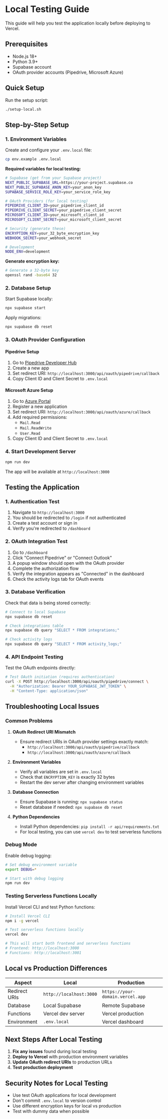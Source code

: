 # Local Testing Guide

This guide will help you test the application locally before deploying to Vercel.

## Prerequisites

- Node.js 18+
- Python 3.9+
- Supabase account
- OAuth provider accounts (Pipedrive, Microsoft Azure)

## Quick Setup

Run the setup script:

```bash
./setup-local.sh
```

## Step-by-Step Setup

### 1. Environment Variables

Create and configure your `.env.local` file:

```bash
cp env.example .env.local
```

**Required variables for local testing:**

```bash
# Supabase (get from your Supabase project)
NEXT_PUBLIC_SUPABASE_URL=https://your-project.supabase.co
NEXT_PUBLIC_SUPABASE_ANON_KEY=your_anon_key
SUPABASE_SERVICE_ROLE_KEY=your_service_role_key

# OAuth Providers (for local testing)
PIPEDRIVE_CLIENT_ID=your_pipedrive_client_id
PIPEDRIVE_CLIENT_SECRET=your_pipedrive_client_secret
MICROSOFT_CLIENT_ID=your_microsoft_client_id
MICROSOFT_CLIENT_SECRET=your_microsoft_client_secret

# Security (generate these)
ENCRYPTION_KEY=your_32_byte_encryption_key
WEBHOOK_SECRET=your_webhook_secret

# Development
NODE_ENV=development
```

**Generate encryption key:**
```bash
# Generate a 32-byte key
openssl rand -base64 32
```

### 2. Database Setup

Start Supabase locally:

```bash
npx supabase start
```

Apply migrations:

```bash
npx supabase db reset
```

### 3. OAuth Provider Configuration

#### Pipedrive Setup

1. Go to [Pipedrive Developer Hub](https://developers.pipedrive.com/)
2. Create a new app
3. Set redirect URI: `http://localhost:3000/api/oauth/pipedrive/callback`
4. Copy Client ID and Client Secret to `.env.local`

#### Microsoft Azure Setup

1. Go to [Azure Portal](https://portal.azure.com/)
2. Register a new application
3. Set redirect URI: `http://localhost:3000/api/oauth/azure/callback`
4. Add required permissions:
   - `Mail.Read`
   - `Mail.ReadWrite`
   - `User.Read`
5. Copy Client ID and Client Secret to `.env.local`

### 4. Start Development Server

```bash
npm run dev
```

The app will be available at `http://localhost:3000`

## Testing the Application

### 1. Authentication Test

1. Navigate to `http://localhost:3000`
2. You should be redirected to `/login` if not authenticated
3. Create a test account or sign in
4. Verify you're redirected to `/dashboard`

### 2. OAuth Integration Test

1. Go to `/dashboard`
2. Click "Connect Pipedrive" or "Connect Outlook"
3. A popup window should open with the OAuth provider
4. Complete the authorization flow
5. Verify the integration appears as "Connected" in the dashboard
6. Check the activity logs tab for OAuth events

### 3. Database Verification

Check that data is being stored correctly:

```bash
# Connect to local Supabase
npx supabase db reset

# Check integrations table
npx supabase db query "SELECT * FROM integrations;"

# Check activity logs
npx supabase db query "SELECT * FROM activity_logs;"
```

### 4. API Endpoint Testing

Test the OAuth endpoints directly:

```bash
# Test OAuth initiation (requires authentication)
curl -X POST http://localhost:3000/api/oauth/pipedrive/connect \
  -H "Authorization: Bearer YOUR_SUPABASE_JWT_TOKEN" \
  -H "Content-Type: application/json"
```

## Troubleshooting Local Issues

### Common Problems

1. **OAuth Redirect URI Mismatch**
   - Ensure redirect URIs in OAuth provider settings exactly match:
     - `http://localhost:3000/api/oauth/pipedrive/callback`
     - `http://localhost:3000/api/oauth/azure/callback`

2. **Environment Variables**
   - Verify all variables are set in `.env.local`
   - Check that `ENCRYPTION_KEY` is exactly 32 bytes
   - Restart the dev server after changing environment variables

3. **Database Connection**
   - Ensure Supabase is running: `npx supabase status`
   - Reset database if needed: `npx supabase db reset`

4. **Python Dependencies**
   - Install Python dependencies: `pip install -r api/requirements.txt`
   - For local testing, you can use `vercel dev` to test serverless functions

### Debug Mode

Enable debug logging:

```bash
# Set debug environment variable
export DEBUG=*

# Start with debug logging
npm run dev
```

### Testing Serverless Functions Locally

Install Vercel CLI and test Python functions:

```bash
# Install Vercel CLI
npm i -g vercel

# Test serverless functions locally
vercel dev

# This will start both frontend and serverless functions
# Frontend: http://localhost:3000
# Functions: http://localhost:3001
```

## Local vs Production Differences

| Aspect | Local | Production |
|--------|-------|------------|
| Redirect URIs | `http://localhost:3000` | `https://your-domain.vercel.app` |
| Database | Local Supabase | Remote Supabase |
| Functions | Vercel dev server | Vercel production |
| Environment | `.env.local` | Vercel dashboard |

## Next Steps After Local Testing

1. **Fix any issues** found during local testing
2. **Deploy to Vercel** with production environment variables
3. **Update OAuth redirect URIs** to production URLs
4. **Test production deployment**

## Security Notes for Local Testing

- Use test OAuth applications for local development
- Don't commit `.env.local` to version control
- Use different encryption keys for local vs production
- Test with dummy data when possible 